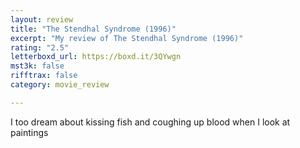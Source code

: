 ```yaml
---
layout: review
title: "The Stendhal Syndrome (1996)"
excerpt: "My review of The Stendhal Syndrome (1996)"
rating: "2.5"
letterboxd_url: https://boxd.it/3QYwgn
mst3k: false
rifftrax: false
category: movie_review

---
```


I too dream about kissing fish and coughing up blood when I look at paintings